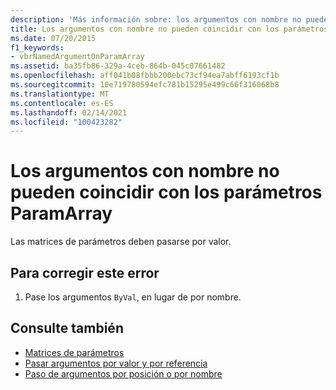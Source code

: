 ```yaml
---
description: 'Más información sobre: los argumentos con nombre no pueden coincidir con los parámetros ParamArray'
title: Los argumentos con nombre no pueden coincidir con los parámetros ParamArray
ms.date: 07/20/2015
f1_keywords:
- vbrNamedArgumentOnParamArray
ms.assetid: ba35fb86-329a-4ceb-864b-045c07661482
ms.openlocfilehash: aff041b08fbbb200ebc73cf94ea7abff6193cf1b
ms.sourcegitcommit: 10e719780594efc781b15295e499c66f316068b8
ms.translationtype: MT
ms.contentlocale: es-ES
ms.lasthandoff: 02/14/2021
ms.locfileid: "100423282"
---
```

# <a name="named-arguments-cannot-match-paramarray-parameters"></a>Los argumentos con nombre no pueden coincidir con los parámetros ParamArray

Las matrices de parámetros deben pasarse por valor.  
  
## <a name="to-correct-this-error"></a>Para corregir este error  
  
1. Pase los argumentos `ByVal`, en lugar de por nombre.  
  
## <a name="see-also"></a>Consulte también

- [Matrices de parámetros](../programming-guide/language-features/procedures/parameter-arrays.md)
- [Pasar argumentos por valor y por referencia](../programming-guide/language-features/procedures/passing-arguments-by-value-and-by-reference.md)
- [Paso de argumentos por posición o por nombre](../programming-guide/language-features/procedures/passing-arguments-by-position-and-by-name.md)
